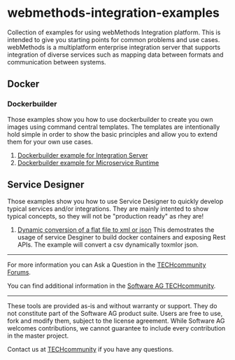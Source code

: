# webmethods-integration-examples
Collection of examples for using webMethods Integration platform. This is intended to give you starting points for common problems and use cases. webMethods is a multiplatform enterprise integration server that supports integration of diverse services such as mapping data between formats and communication between systems.

## Docker

### Dockerbuilder

Those examples show you how to use dockerbuilder to create you own images using command central templates. The templates are intentionally hold simple in order to show the basic principles and allow you to extend them for your own use cases.

1. [Dockerbuilder example for Integration Server](https://github.com/SoftwareAG/webmethods-integration-examples/tree/master/dockerbuilder-integrationserver)
2. [Dockerbuilder example for Microservice Runtime](https://github.com/SoftwareAG/webmethods-integration-examples/tree/master/dockerbuilder-microserviceruntime)

## Service Designer

Those examples show you how to use Service Designer to quickly develop typical services and/or integrations. They are mainly intented to show typical concepts, so they will not be "production ready" as rhey are!

1. [Dynamic conversion of a flat file to xml or json](https://github.com/SoftwareAG/webmethods-integration-examples/tree/master/servicedesigner-csvconverter)
This demostrates the usage of service Desginer to build docker containers and exposing Rest APIs. The example will convert a csv dynamically toxmlor json.

______________________
For more information you can Ask a Question in the [TECHcommunity Forums](http://techcommunity.softwareag.com/home/-/product/name/command-central).

You can find additional information in the [Software AG TECHcommunity](http://tech.forums.softwareag.com/techjforum/forums/list.page?product=command-central).
______________________
These tools are provided as-is and without warranty or support. They do not constitute part of the Software AG product suite. Users are free to use, fork and modify them, subject to the license agreement. While Software AG welcomes contributions, we cannot guarantee to include every contribution in the master project.

Contact us at [TECHcommunity](mailto:technologycommunity@softwareag.com?subject=Github/SoftwareAG) if you have any questions.
